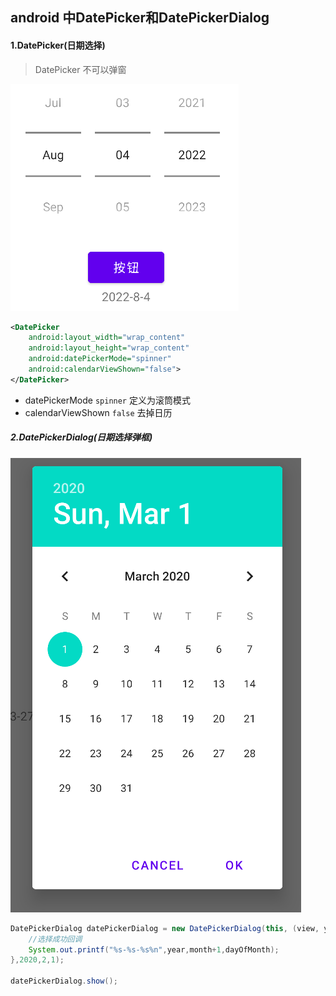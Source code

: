 ## android 中DatePicker和DatePickerDialog

#### 1.DatePicker(日期选择)

> DatePicker 不可以弹窗

 ![image-20220804095815250](../../assets/image-20220804095815250.png)

```xml
<DatePicker
    android:layout_width="wrap_content"
    android:layout_height="wrap_content"
    android:datePickerMode="spinner"
    android:calendarViewShown="false">
</DatePicker>
```

- datePickerMode `spinner` 定义为滚筒模式
- calendarViewShown `false` 去掉日历

##### 2.DatePickerDialog(日期选择弹框)

 ![image-20220804101608692](../../assets/image-20220804101608692.png)

```java
DatePickerDialog datePickerDialog = new DatePickerDialog(this, (view, year, month,  dayOfMonth) -> {
    //选择成功回调
    System.out.printf("%s-%s-%s%n",year,month+1,dayOfMonth);
},2020,2,1);

datePickerDialog.show();
```